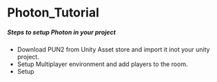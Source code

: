 # Photon_Tutorial

##### Steps to setup Photon in your project
- Download PUN2 from Unity Asset store and import it inot your unity project.
- Setup Multiplayer environment and add players to the room.
- Setup
